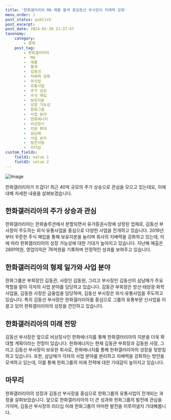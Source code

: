 ```yaml
---
title: '한화갤러리아 MA 매물 물색 중김동선 부사장이 지배력 강화'
menu_order: 1
post_status: publish
post_excerpt: 
post_date: 2024-02-20 21:37:47
taxonomy:
    category:
        - 경제
    post_tag:
        - 한화갤러리아
        -  MA
        -  매물
        -  물색
        -  김동선
        -  지배력 강화
        -  외식업
        -  유통사업
        -  주가 상승
        -  주식 매입
        -  보유지분
        -  성장 가능성
        -  한화그룹
        -  사업 분야
        -  한화에너지
        -  비상장사
        -  지분 확대
        -  삼남매
        -  사업 분리
        -  발전사업
        -  리더십
custom_fields:
    field1: value 1
    field2: value 2
---
```


![Image](https://imgnews.pstatic.net/image/015/2024/02/20/0004950388_001_20240220074601284.jpg?type=w647)

한화갤러리아가 뜨겁다! 최근 40억 규모의 주가 상승으로 관심을 모으고 있는데요, 이에 대해 자세한 내용을 살펴보겠습니다.
## 한화갤러리아의 주가 상승과 관심
한화갤러리아는 한화솔루션에서 분할되면서 유가증권시장에 상장된 업체로, 김동선 부사장이 주도하는 외식·유통사업을 중심으로 다양한 사업을 전개하고 있습니다. 2019년부터 꾸준한 주식 매입을 통해 보유지분을 늘리며 회사의 지배력을 강화하고 있는데, 이에 따라 한화갤러리아의 성장 가능성에 대한 기대가 높아지고 있습니다. 지난해 매출은 2891억원, 영업이익은 76억원을 기록하며 안정적인 성과를 보여주고 있습니다.
## 한화갤러리아의 형제 일가와 사업 분야
한화그룹은 부회장인 김동관, 사장인 김동원, 그리고 부사장인 김동선의 삼남매가 주요 역할을 맡아 각자의 사업 분야를 담당하고 있습니다. 김동관 부회장은 방산·태양광·화학사업을, 김동원 사장은 금융업을 담당하며, 김동선 부사장은 외식·유통사업을 주도하고 있습니다. 특히 김동선 부사장은 한화갤러리아를 중심으로 그룹의 유통부문 신사업을 이끌고 있어 한화갤러리아의 성장을 견인하고 있습니다.
## 한화갤러리아의 미래 전망
김동선 부사장은 앞으로 비상장사인 한화에너지를 통해 한화갤러리아의 지분을 더욱 확대할 계획이라는 전망이 있습니다. 한화에너지는 현재 김동관 부회장과 김동원 사장, 그리고 김동선 부사장이 보유한 회사로, 한화에너지를 통해 한화갤러리아의 성장을 뒷받침하고 있습니다. 또한, 삼남매가 각자의 사업 분야를 분리하고 지배력을 강화하는 방안을 모색하고 있는데, 이를 통해 한화그룹의 미래 전략에 대한 기대감이 높아지고 있습니다.
## 마무리
한화갤러리아의 성장과 김동선 부사장을 중심으로 한화그룹의 유통사업이 전개되는 과정을 살펴보았습니다. 앞으로 한화갤러리아의 더 큰 성과와 한화그룹의 발전에 관심을 가지며, 김동선 부사장의 리더십 아래 한화그룹이 어떠한 발전을 이루어낼지 기대해봅니다.
